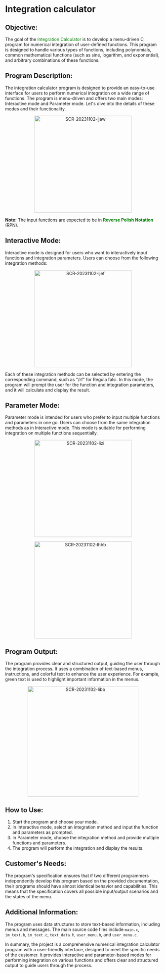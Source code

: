 # Integration calculator

## Objective:
The goal of the <span style="color: green">Integration Calculator</span> is to develop a menu-driven C program for numerical integration of user-defined functions. This program is designed to handle various types of functions, including polynomials, common mathematical functions (such as sine, logarithm, and exponential), and arbitrary combinations of these functions.

## Program Description:
The integration calculator program is designed to provide an easy-to-use interface for users to perform numerical integration on a wide range of functions. The program is menu-driven and offers two main modes: Interactive mode and Parameter mode. Let's dive into the details of these modes and their functionality.

<p align="center">
  <img width="314" alt="SCR-20231102-ljaw" src="https://github.com/luciancj/Integration-calculator/assets/72004477/deaec919-6fee-4a5d-85f2-c965c55002ec">
</p>

**Note:** The input functions are expected to be in <span style="color: green">**Reverse Polish Notation**</span> (RPN).

## Interactive Mode:
Interactive mode is designed for users who want to interactively input functions and integration parameters. Users can choose from the following integration methods:

<p align="center">
  <img width="314" alt="SCR-20231102-ljef" src="https://github.com/luciancj/Integration-calculator/assets/72004477/f2f49ddf-f703-4a7d-9b5f-b9bc7226498d">
</p>

Each of these integration methods can be selected by entering the corresponding command, such as "/rf" for Regula falsi. In this mode, the program will prompt the user for the function and integration parameters, and it will calculate and display the result.

## Parameter Mode:
Parameter mode is intended for users who prefer to input multiple functions and parameters in one go. Users can choose from the same integration methods as in Interactive mode. This mode is suitable for performing integration on multiple functions sequentially.

<p align="center">
    <img width="314" alt="SCR-20231102-lizi" src="https://github.com/luciancj/Integration-calculator/assets/72004477/91125f0e-9484-48d6-9276-f3583f7e8d79">
</p>
<p align="center">
  <img width="314" alt="SCR-20231102-lhhb" src="https://github.com/luciancj/Integration-calculator/assets/72004477/5b9850f4-3192-4c1c-af25-f805569d83c3">
</p>


## Program Output:
The program provides clear and structured output, guiding the user through the integration process. It uses a combination of text-based menus, instructions, and colorful text to enhance the user experience. For example, green text is used to highlight important information in the menus.

<p align="center">
  <img width="358" alt="SCR-20231102-libb" src="https://github.com/luciancj/Integration-calculator/assets/72004477/bac7cdba-a618-4d35-8567-a82d7e2ff6ab">
</p>

## How to Use:

1. Start the program and choose your mode.
2. In Interactive mode, select an integration method and input the function and parameters as prompted.
3. In Parameter mode, choose the integration method and provide multiple functions and parameters.
4. The program will perform the integration and display the results.

## Customer's Needs:
The program's specification ensures that if two different programmers independently develop this program based on the provided documentation, their programs should have almost identical behavior and capabilities. This means that the specification covers all possible input/output scenarios and the states of the menu.

## Additional Information:
The program uses data structures to store text-based information, including menus and messages. The main source code files include `main.c`, `im_text.h`, `im_text.c`, `text_data.h`, `user_menu.h`, and `user_menu.c`.

In summary, the project is a comprehensive numerical integration calculator program with a user-friendly interface, designed to meet the specific needs of the customer. It provides interactive and parameter-based modes for performing integration on various functions and offers clear and structured output to guide users through the process.
